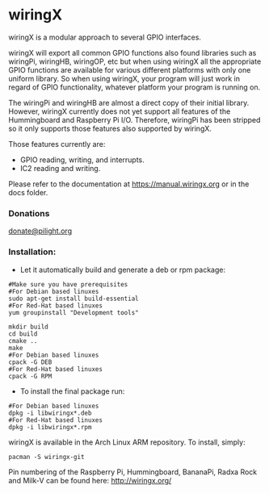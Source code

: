 wiringX
========

wiringX is a modular approach to several GPIO interfaces.

wiringX will export all common GPIO functions also found libraries such as wiringPi, 
wiringHB, wiringOP, etc but when using wiringX all the appropriate GPIO functions
are available for various different platforms with only one uniform library. So
when using wiringX, your program will just work in regard of GPIO functionality,
whatever platform your program is running on.

The wiringPi and wiringHB are almost a direct copy of their initial library.
However, wiringX currently does not yet support all features of the
Hummingboard and Raspberry Pi I/O. Therefore, wiringPi has been
stripped so it only supports those features also supported by wiringX.

Those features currently are:
- GPIO reading, writing, and interrupts.
- IC2 reading and writing.

Please refer to the documentation at https://manual.wiringx.org or in the docs folder.

### Donations

donate@pilight.org

### Installation:

* Let it automatically build and generate a deb or rpm package:
```
#Make sure you have prerequisites
#For Debian based linuxes
sudo apt-get install build-essential
#For Red-Hat based linuxes
yum groupinstall "Development tools"

mkdir build
cd build
cmake ..
make
#For Debian based linuxes
cpack -G DEB
#For Red-Hat based linuxes
cpack -G RPM
```
* To install the final package run:
```
#For Debian based linuxes
dpkg -i libwiringx*.deb
#For Red-Hat based linuxes
dpkg -i libwiringx*.rpm
```

wiringX is available in the Arch Linux ARM repository. To install, simply:
```
pacman -S wiringx-git
```
Pin numbering of the Raspberry Pi, Hummingboard, BananaPi, Radxa Rock and Milk-V  can be found here:
http://wiringx.org/
